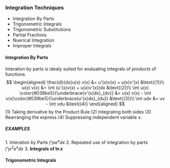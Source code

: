 ### Integration Techniques

+ Integration By Parts
+ Trigonometric Integrals
+ Trigonometric Substitutions
+ Partial Fractions
+ Nuerical Integration
+ Improper Integrals

#### Integration By Parts
Interation by parts is idealy suited for evaluating integrals of _products_ of functions.
$$
\begin{aligned}
\frac{d}{dx}u(x) v(x) &= u'(x)v(x) + u(x)v'(x) &\text{(1)}\\
u(x) v(x) &= \int (u'(x)v(x) + u(x)v'(x))dx &\text{(2)}\\
\int u(x) \color{#039be5}{\underbrace{v'(x)dx}_{dv}}  &=  u(x) v(x) - \int v(x)\color{#039be5}{\underbrace{u'(x)dx}_{du}} &\text{(3)}\\
\int udv &= uv - \int vdu &\text{(4)}
\end{aligned}
$$
(1) Taking derivative by the Product Rule
(2) Integrating both sides
(3) Rearranging the express
(4) Suppressing independent variable $x$.

##### EXAMPLES
1\. Interation by Parts $\dint xe^x dx$
2\. Repeated use of integration by parts $\dint x^2 e^x dx$
3\. **Integrals of $\ln x$**

#### Trigonometric Integrals
